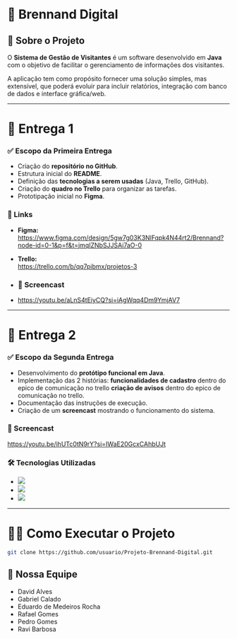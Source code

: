 # 📌 Brennand Digital

## 📖 Sobre o Projeto
O **Sistema de Gestão de Visitantes** é um software desenvolvido em **Java** com o objetivo de facilitar o gerenciamento de informações dos visitantes.  

A aplicação tem como propósito fornecer uma solução simples, mas extensível, que poderá evoluir para incluir relatórios, integração com banco de dados e interface gráfica/web.

---

# 🚀 Entrega 1

### ✅ Escopo da Primeira Entrega
- Criação do **repositório no GitHub**.  
- Estrutura inicial do **README**.  
- Definição das **tecnologias a serem usadas** (Java, Trello, GitHub).  
- Criação do **quadro no Trello** para organizar as tarefas.  
- Prototipação inicial no **Figma**.

### 📌 Links
- **Figma:**  
  https://www.figma.com/design/5gw7g03K3NlFqpk4N44rt2/Brennand?node-id=0-1&p=f&t=jmqIZNbSJJSAi7aO-0  

- **Trello:**  
  https://trello.com/b/qq7pibmx/projetos-3

- ### 🎥 Screencast
- https://youtu.be/aLnS4tEiyCQ?si=iAgWqq4Dm9YmjAV7

---

# 🚀 Entrega 2

### ✅ Escopo da Segunda Entrega
- Desenvolvimento do **protótipo funcional em Java**.  
- Implementação das 2 histórias:
  **funcionalidades de cadastro** dentro do epico de comunicação no trello
  **criação de avisos** dentro do epico de comunicação no trello.  
- Documentação das instruções de execução.  
- Criação de um **screencast** mostrando o funcionamento do sistema.


###

### 🎥 Screencast
https://youtu.be/ihUTc0tN9rY?si=IWaE20GcxCAhbUJt  

### 🛠 Tecnologias Utilizadas
- <img src="https://img.shields.io/badge/Java-ED8B00?style=for-the-badge&logo=java&logoColor=white" />  
- <img src="https://img.shields.io/badge/GitHub-100000?style=for-the-badge&logo=github&logoColor=white" />  
- <img src="https://img.shields.io/badge/Trello-0052CC?style=for-the-badge&logo=trello&logoColor=white" />  

---

# 👨‍💻 Como Executar o Projeto
```bash
git clone https://github.com/usuario/Projeto-Brennand-Digital.git

````
## 👥 Nossa Equipe

- David Alves
- Gabriel Calado
- Eduardo de Medeiros Rocha
- Rafael Gomes
- Pedro Gomes
- Ravi Barbosa


